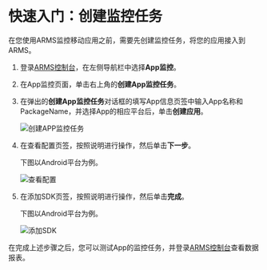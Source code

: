 # 快速入门：创建监控任务

在您使用ARMS监控移动应用之前，需要先创建监控任务，将您的应用接入到ARMS。

1.  登录[ARMS控制台](https://arms.console.aliyun.com/#/home)，在左侧导航栏中选择**App监控**。

2.  在App监控页面，单击右上角的**创建App监控任务**。

3.  在弹出的**创建App监控任务**对话框的填写App信息页签中输入App名称和PackageName，并选择App的相应平台后，单击**创建应用**。

    ![创建APP监控任务](https://static-aliyun-doc.oss-accelerate.aliyuncs.com/assets/img/zh-CN/4015063951/p102996.png)

4.  在查看配置页签，按照说明进行操作，然后单击**下一步**。

    下图以Android平台为例。

    ![查看配置](https://static-aliyun-doc.oss-accelerate.aliyuncs.com/assets/img/zh-CN/4015063951/p102997.png)

5.  在添加SDK页签，按照说明进行操作，然后单击**完成**。

    下图以Android平台为例。

    ![添加SDK](https://static-aliyun-doc.oss-accelerate.aliyuncs.com/assets/img/zh-CN/4015063951/p102998.png)


在完成上述步骤之后，您可以测试App的监控任务，并登录[ARMS控制台](https://arms.console.aliyun.com/#/home)查看数据报表。

